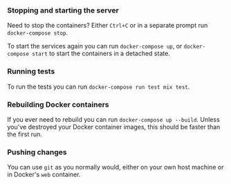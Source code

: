 ### Stopping and starting the server

Need to stop the containers? Either `Ctrl+C` or in a separate prompt run `docker-compose stop`.

To start the services again you can run `docker-compose up`, or `docker-compose start` to start the containers in a detached state.

### Running tests

To run the tests you can run `docker-compose run test mix test`.

### Rebuilding Docker containers

If you ever need to rebuild you can run `docker-compose up --build`. Unless you've destroyed your Docker container images, this should be faster than the first run.

### Pushing changes

You can use `git` as you normally would, either on your own host machine or in Docker's `web` container.
